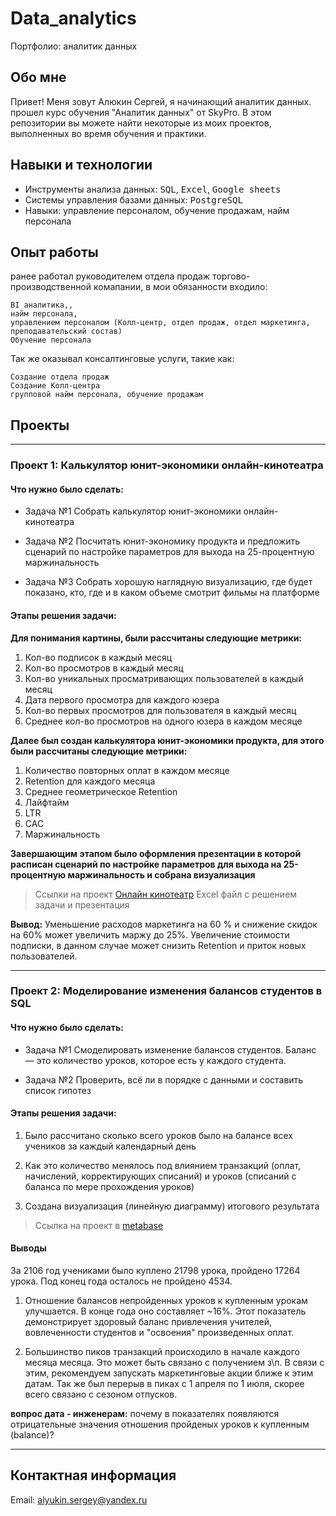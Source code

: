 # Data_analytics
Портфолио: аналитик данных

## Обо мне
Привет! Меня зовут Алюкин Сергей, я начинающий аналитик данных. прошел курс обучения "Аналитик данных" от SkyPro.
В этом репозитории вы можете найти некоторые из моих проектов, выполненных во время обучения и практики.

## Навыки и технологии

<ul>
  <li>Инструменты анализа данных: <kbd>SQL</kbd>, <kbd>Excel</kbd>, <kbd>Google sheets</kbd></li>
<li>Системы управления базами данных: <kbd>PostgreSQL</kbd></li>
  <li>Навыки: управление персоналом, обучение продажам, найм персонала</li>
</ul>

## Опыт работы

ранее работал руководителем отдела продаж торгово-производственной комапании, в мои обязанности входило:

    BI аналитика,,
    найм персонала,
    управлением персоналом (Колл-центр, отдел продаж, отдел маркетинга, преподавательский состав)
    Обучение персонала

Так же оказывал консалтинговые услуги, такие как:

    Создание отдела продаж
    Создание Колл-центра
    групповой найм персонала, обучение продажам


## Проекты

***
### Проект 1: Калькулятор юнит-экономики онлайн-кинотеатра

#### Что нужно было сделать:

* Задача №1 Собрать калькулятор юнит-экономики онлайн-кинотеатра

* Задача №2 Посчитать юнит-экономику продукта и предложить сценарий по настройке параметров для выхода на 25-процентную маржинальность

* Задача №3 Собрать хорошую наглядную визуализацию, где будет показано, кто, где и в каком объеме смотрит фильмы на платформе

#### Этапы решения задачи:

**Для понимания картины, были рассчитаны следующие метрики:**

1. Кол-во подписок в каждый месяц       
2. Кол-во просмотров в каждый месяц  
3. Кол-во уникальных просматривающих пользователей в каждый месяц
4. Дата первого просмотра для каждого юзера
5. Кол-во первых просмотров для пользователя в каждый месяц
6. Среднее кол-во просмотров на одного юзера в каждом месяце

**Далее был создан калькулятора юнит-экономики продукта, для этого были рассчитаны следующие метрики:**

1. Количество повторных оплат в каждом месяце
2. Retention для каждого месяца
3. Среднее геометрическое Retention    
4. Лайфтайм       
5. LTR 
6. CAC    
7. Маржинальность

**Завершающим этапом было оформления презентации в которой расписан сценарий по настройке параметров для выхода на 25-процентную маржинальность и собрана визуализация**

>Ссылки на проект [Онлайн кинотеатр](https://drive.google.com/drive/folders/1pTzBX7qENWKAdpnZbEgij-qkVan9NvGW?usp=sharing) Excel файл с решением задачи и презентация

**Вывод:**
Уменьшение расходов маркетинга на 60 % и снижение скидок на 60% может увеличить маржу до 25%. Увеличение стоимости подписки, в данном случае может снизить Retention и приток новых пользователей.

***
### Проект 2: Моделирование изменения балансов студентов в SQL

#### Что нужно было сделать:

* Задача №1 Смоделировать изменение балансов студентов. Баланс — это количество уроков, которое есть у каждого студента. 

* Задача №2 Проверить, всё ли в порядке с данными и составить список гипотез

#### Этапы решения задачи:


1. Было рассчитано сколько всего уроков было на балансе всех учеников за каждый календарный день

2. Как это количество менялось под влиянием транзакций (оплат, начислений, корректирующих списаний) и уроков (списаний с баланса по мере прохождения уроков)

3. Создана визуализация (линейную диаграмму) итогового результата


>Ссылка на проект в [metabase](https://metabase.sky.pro/question/62322)

#### Выводы
За 2106 год учениками было куплено 21798 урока, пройдено 17264 урока. Под конец года осталось не пройдено 4534. 

1. Отношение балансов непройденных уроков к купленным урокам улучшается. В конце года оно составляет ~16%.
Этот показатель демонстрирует здоровый баланс привлечения учителей, вовлеченности студентов и "освоения" произведенных оплат.

2. Большинство пиков транзакций происходило в начале каждого месяца месяца. Это может быть связано с получением з\п. 
В связи с этим, рекомендуем запускать маркетинговые акции ближе к этим датам. Так же был перерыв в пиках с 1 апреля по 1 июля, скорее всего связано с сезоном отпусков.

**вопрос дата - инженерам:**   почему в показателях появляются отрицательные значения отношения пройденых уроков к купленным (balance)?


***
## Контактная информация
Email: alyukin.sergey@yandex.ru
